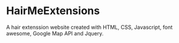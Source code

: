 # HairMeExtensions
A hair extenssion website created  with HTML, CSS, Javascript, font awesome, Google Map API and Jquery.
